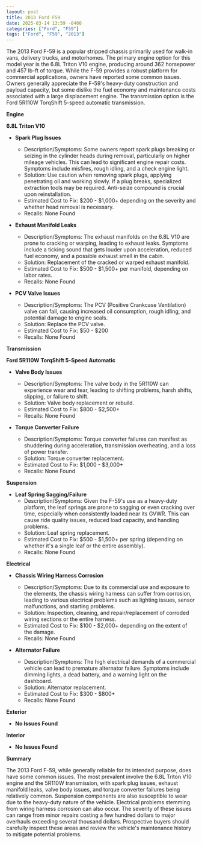 ```yaml
---
layout: post
title: 2013 Ford F59
date: 2025-03-14 13:59 -0400
categories: ["Ford", "F59"]
tags: ["Ford", "F59", "2013"]
---
```

The 2013 Ford F-59 is a popular stripped chassis primarily used for walk-in vans, delivery trucks, and motorhomes. The primary engine option for this model year is the 6.8L Triton V10 engine, producing around 362 horsepower and 457 lb-ft of torque. While the F-59 provides a robust platform for commercial applications, owners have reported some common issues. Owners generally appreciate the F-59's heavy-duty construction and payload capacity, but some dislike the fuel economy and maintenance costs associated with a large displacement engine. The transmission option is the Ford 5R110W TorqShift 5-speed automatic transmission.

**Engine**

**6.8L Triton V10**
* **Spark Plug Issues**
    * Description/Symptoms: Some owners report spark plugs breaking or seizing in the cylinder heads during removal, particularly on higher mileage vehicles. This can lead to significant engine repair costs. Symptoms include misfires, rough idling, and a check engine light.
    * Solution: Use caution when removing spark plugs, applying penetrating oil and working slowly. If a plug breaks, specialized extraction tools may be required. Anti-seize compound is crucial upon reinstallation.
    * Estimated Cost to Fix: $200 - $1,000+ depending on the severity and whether head removal is necessary.
    * Recalls: None Found

* **Exhaust Manifold Leaks**
    * Description/Symptoms: The exhaust manifolds on the 6.8L V10 are prone to cracking or warping, leading to exhaust leaks. Symptoms include a ticking sound that gets louder upon acceleration, reduced fuel economy, and a possible exhaust smell in the cabin.
    * Solution: Replacement of the cracked or warped exhaust manifold.
    * Estimated Cost to Fix: $500 - $1,500+ per manifold, depending on labor rates.
    * Recalls: None Found

* **PCV Valve Issues**
    * Description/Symptoms: The PCV (Positive Crankcase Ventilation) valve can fail, causing increased oil consumption, rough idling, and potential damage to engine seals.
    * Solution: Replace the PCV valve.
    * Estimated Cost to Fix: $50 - $200
    * Recalls: None Found

**Transmission**

**Ford 5R110W TorqShift 5-Speed Automatic**

* **Valve Body Issues**
    * Description/Symptoms: The valve body in the 5R110W can experience wear and tear, leading to shifting problems, harsh shifts, slipping, or failure to shift.
    * Solution: Valve body replacement or rebuild.
    * Estimated Cost to Fix: $800 - $2,500+
    * Recalls: None Found

* **Torque Converter Failure**
    * Description/Symptoms: Torque converter failures can manifest as shuddering during acceleration, transmission overheating, and a loss of power transfer.
    * Solution: Torque converter replacement.
    * Estimated Cost to Fix: $1,000 - $3,000+
    * Recalls: None Found

**Suspension**

* **Leaf Spring Sagging/Failure**
    * Description/Symptoms: Given the F-59's use as a heavy-duty platform, the leaf springs are prone to sagging or even cracking over time, especially when consistently loaded near its GVWR. This can cause ride quality issues, reduced load capacity, and handling problems.
    * Solution: Leaf spring replacement.
    * Estimated Cost to Fix: $500 - $1,500+ per spring (depending on whether it's a single leaf or the entire assembly).
    * Recalls: None Found

**Electrical**

* **Chassis Wiring Harness Corrosion**
    * Description/Symptoms: Due to its commercial use and exposure to the elements, the chassis wiring harness can suffer from corrosion, leading to various electrical problems such as lighting issues, sensor malfunctions, and starting problems.
    * Solution: Inspection, cleaning, and repair/replacement of corroded wiring sections or the entire harness.
    * Estimated Cost to Fix: $100 - $2,000+ depending on the extent of the damage.
    * Recalls: None Found

* **Alternator Failure**
    * Description/Symptoms: The high electrical demands of a commercial vehicle can lead to premature alternator failure. Symptoms include dimming lights, a dead battery, and a warning light on the dashboard.
    * Solution: Alternator replacement.
    * Estimated Cost to Fix: $300 - $800+
    * Recalls: None Found

**Exterior**

* **No Issues Found**

**Interior**

* **No Issues Found**

**Summary**

The 2013 Ford F-59, while generally reliable for its intended purpose, does have some common issues. The most prevalent involve the 6.8L Triton V10 engine and the 5R110W transmission, with spark plug issues, exhaust manifold leaks, valve body issues, and torque converter failures being relatively common. Suspension components are also susceptible to wear due to the heavy-duty nature of the vehicle. Electrical problems stemming from wiring harness corrosion can also occur. The severity of these issues can range from minor repairs costing a few hundred dollars to major overhauls exceeding several thousand dollars. Prospective buyers should carefully inspect these areas and review the vehicle's maintenance history to mitigate potential problems.


